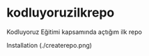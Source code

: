 # kodluyoruzilkrepo
Kodluyoruz Eğitimi kapsamında açtığım ilk repo

Installation
(./createrepo.png)
